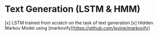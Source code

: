 # Text Generation (LSTM & HMM)

[x] LSTM trained from scratch on the task of text generation
[x] Hidden Markov Model using [markovify][https://github.com/jsvine/markovify]
